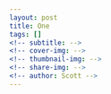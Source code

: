 ```yaml
---
layout: post
title: One
tags: []
<!-- subtitle: -->
<!-- cover-img: -->
<!-- thumbnail-img: -->
<!-- share-img: -->
<!-- author: Scott -->
---
```

